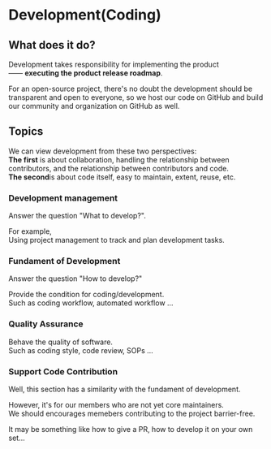 # Development(Coding)  

## What does it do?

Development takes responsibility for implementing the product \
 —— **executing the product release roadmap**.

For an open-source project, there's no doubt the development should be transparent and open to everyone, so we host our code on GitHub and build our community and organization on GitHub as well.

## Topics

We can view development from these two perspectives: \
**The first** is about collaboration, handling the relationship between contributors, and the relationship between contributors and code. \
**The second**is about code itself, easy to maintain, extent, reuse, etc.

### Development management

Answer the question "What to develop?".

For example, \
Using project management to track and plan development tasks.

### Fundament of Development

Answer the question "How to develop?"

Provide the condition for coding/development. \
Such as coding workflow, automated workflow  ...

### Quality Assurance

Behave the quality of software. \
Such as coding style, code review, SOPs ...

### Support Code Contribution

Well, this section has a similarity with the fundament of development.

However, it's for our members who are not yet core maintainers. \
We should encourages memebers contributing to the project barrier-free.

It may be something like how to give a PR, how to develop it on your own set...
